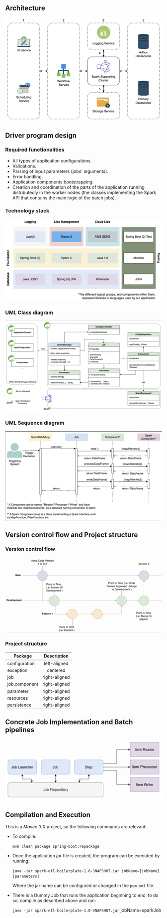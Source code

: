 

## Architecture

![high-level-architecture](static/high-level-architecture.png)


## Driver program design

### Required functionalities

- All types of application configurations.
- Validations.
- Parsing of input parameters (jobs’ arguments).
- Error handling.
- Application components bootstrapping.
- Creation and coordination of the parts of the application running distributedly in the worker nodes (the classes implementing the Spark API that contains the main logic of the batch jobs).

### Technology stack

![Technology stack](static/technology-stack.png)


### UML Class diagram

![UML Class diagram](static/UML-class-diagram.png)

### UML Sequence diagram

![UML Sequence diagram](static/UML-sequence-diagram.png)


## Version control flow and Project structure

### Version control flow

![Code flow](static/version-control-flow.png)


### Project structure

| Package       |  Description  |
|---------------|:-------------:|
| configuration | left-aligned  |
| exception     |   centered    |  
| job           | right-aligned |   
| job.component | right-aligned |   
| parameter     | right-aligned |   
| resources     | right-aligned |   
| persistence   | right-aligned |   


## Concrete Job Implementation and Batch pipelines
![job-implementation](static/job-implementation.png)

## Compilation and Execution

This is a *Maven 3.X* project, so the following commands are relevant:

- To compile:

  `mvn clean package spring-boot:repackage`


- Once the application *jar* file is created, the program can be executed by running:

  `java -jar spark-etl-boilerplate-1.0-SNAPSHOT.jar jobName=[jobName] [parameters]`

  Where the jar name can be configured or changed in the `pom.xml` file.

- There is a Dummy Job that runs the application beginning to end, to do so, compile as described above and run:

  `java -jar spark-etl-boilerplate-1.0-SNAPSHOT.jar` jobName=sparkJob




